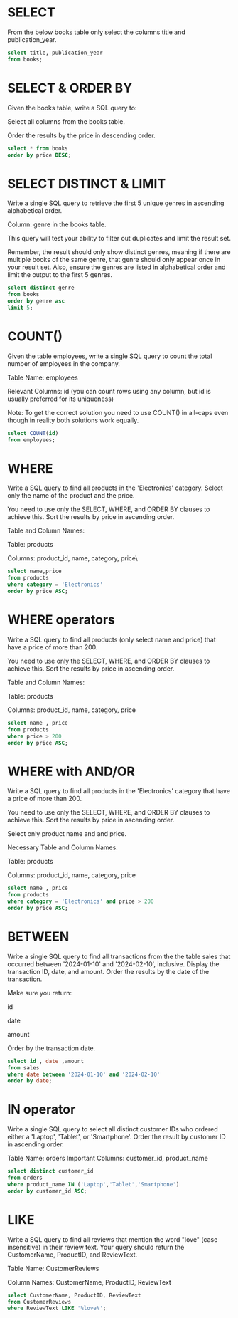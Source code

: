# **SELECT**
From the below books  table only select the columns title and publication_year.

``` sql 
select title, publication_year
from books;

```

# **SELECT & ORDER BY**

Given the books table, write a SQL query to:

Select all columns from the books table.

Order the results by the price in descending order.

``` sql
select * from books
order by price DESC;

```

# **SELECT DISTINCT & LIMIT**

Write a single SQL query to retrieve the first 5 unique genres in ascending alphabetical order.

Column: genre in the books table.

This query will test your ability to filter out duplicates and limit the result set.

Remember, the result should only show distinct genres, meaning if there are multiple books of the same genre, that genre should only appear once in your result set. 
Also, ensure the genres are listed in alphabetical order and limit the output to the first 5 genres.

``` sql
select distinct genre 
from books
order by genre asc
limit 5;

```

# **COUNT()**

Given the table employees, write a single SQL query to count the total number of employees in the company.

Table Name: employees

Relevant Columns: id (you can count rows using any column, but id is usually preferred for its uniqueness)

Note: To get the correct solution you need to use COUNT() in all-caps even though in reality both solutions work equally.

``` sql
select COUNT(id)
from employees;

```

# **WHERE**

Write a SQL query to find all products in the 'Electronics' category. Select only the name of the product and the price.

You need to use only the SELECT, WHERE, and ORDER BY clauses to achieve this. Sort the results by price in ascending order.

Table and Column Names:

Table: products

Columns: product_id, name, category, price\

``` sql
select name,price
from products
where category = 'Electronics'
order by price ASC;

```

# **WHERE operators**

Write a SQL query to find all products (only select name and price) that have a price of more than 200.

You need to use only the SELECT, WHERE, and ORDER BY clauses to achieve this. Sort the results by price in ascending order.

Table and Column Names:

Table: products

Columns: product_id, name, category, price

``` sql
select name , price 
from products
where price > 200
order by price ASC;

```

# **WHERE with AND/OR**

Write a SQL query to find all products in the 'Electronics' category that have a price of more than 200.

You need to use only the SELECT, WHERE, and ORDER BY clauses to achieve this. Sort the results by price in ascending order.

Select only product name and and price.

Necessary Table and Column Names:

Table: products

Columns: product_id, name, category, price

``` sql
select name , price
from products
where category = 'Electronics' and price > 200
order by price ASC;


```

# **BETWEEN**
Write a single SQL query to find all transactions from the the table sales that occurred between '2024-01-10' and '2024-02-10', inclusive. Display the transaction ID, date, and amount. Order the results by the date of the transaction.

Make sure you return:

id

date

amount

Order by the transaction date.

``` sql
select id , date ,amount
from sales
where date between '2024-01-10' and '2024-02-10'
order by date;

```

# **IN operator**

Write a single SQL query to select all distinct customer IDs who ordered either a 'Laptop', 'Tablet', or 'Smartphone'. Order the result by customer ID in ascending order.

Table Name: orders
Important Columns: customer_id, product_name

``` sql
select distinct customer_id
from orders
where product_name IN ('Laptop','Tablet','Smartphone')
order by customer_id ASC;

```

# **LIKE**

Write a SQL query to find all reviews that mention the word "love" (case insensitive) in their review text. Your query should return the CustomerName, ProductID, and ReviewText.

Table Name: CustomerReviews

Column Names: CustomerName, ProductID, ReviewText

``` sql
select CustomerName, ProductID, ReviewText 
from CustomerReviews
where ReviewText LIKE '%love%';

```



